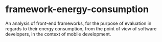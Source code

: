 # framework-energy-consumption
An analysis of front-end frameworks, for the purpose of evaluation in regards to their energy consumption, from the point of view of software developers, in the context of mobile development.
